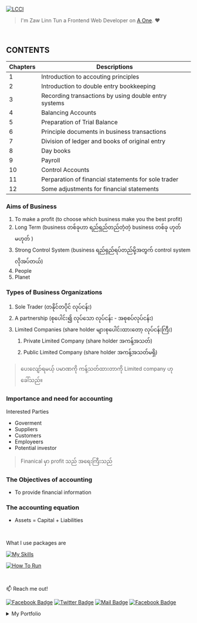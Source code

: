 [![LCCI](https://img.shields.io/badge/lcci-000?style=for-the-badge&logo=ko-fi&logoColor=white)](#)

> I'm Zaw Linn Tun a Frontend Web Developer on [A One](https://web.facebook.com/aonetrainingthailand). :heart:

<br>

## CONTENTS

| Chapters | Descriptions                                         |
| -------- | ---------------------------------------------------- |
| 1        | Introduction to accouting principles                 |
| 2        | Introduction to double entry bookkeeping             |
| 3        | Recording transactions by using double entry systems |
| 4        | Balancing Accounts                                   |
| 5        | Preparation of Trial Balance                         |
| 6        | Principle documents in business transactions         |
| 7        | Division of ledger and books of original entry       |
| 8        | Day books                                            |
| 9        | Payroll                                              |
| 10       | Control Accounts                                     |
| 11       | Perparation of financial statements for sole trader  |
| 12       | Some adjustments for financial statements            |

### Aims of Business

1. To make a profit (to choose which business make you the best profit)
2. Long Term (business တစ်ခုဟာ ရည်ရှည်တည်တံ့တဲ့ business တစ်ခု ဟုတ်မဟုတ် )
3. Strong Control System (business ရည်ရှည်ရပ်တည်မို့အတွက် control system လိုအပ်တယ်)
4. People
5. Planet

### Types of Business Organizations

1. Sole Trader (တနိုင်တပိုင် လုပ်ငန်း)
2. A partnership (စုပေါင်း၍ လုပ်သော လုပ်ငန်း - အစုစပ်လုပ်ငန်း)
3. Limited Companies (share holder များစုပေါင်းထားတော့ လုပ်ငန်းကြီး)
   1. Private Limited Company (share holder အကန့်အသတ်)
   2. Public Limited Company (share holder အကန့်အသတ်မရှိ)

> ပေးလျော်ရမယ့် ပမာဏကို ကန့်သတ်ထားတာကို Limited company ဟုခေါ်သည်။

### Importance and need for accounting

Interested Parties

- Goverment
- Suppliers
- Customers
- Employeers
- Potential investor

> Finanical မှာ profit သည် အရေးကြီးသည်

### The Objectives of accounting

- To provide financial information

### The accounting equation

- Assets = Capital + Liabilities

<br>

What I use packages are

[![My Skills](https://skillicons.dev/icons?i=vscode&perline=3)](https://skillicons.dev)

[![How To Run](https://img.shields.io/badge/How_to_Run-000?style=for-the-badge&logo=ko-fi&logoColor=white)](#)

<br/>

📫 Reach me out!

[![Facebook Badge](https://img.shields.io/badge/-@zawlinn-1ca0f1?style=flat&labelColor=1ca0f1&logo=facebook&logoColor=white&link=https://faebook.com/zawlinn_profile)](https://facebook.com/zawlinn.profile) [![Twitter Badge](https://img.shields.io/badge/-@zawlinn-1ca0f1?style=flat&labelColor=1ca0f1&logo=twitter&logoColor=white&link=https://twitter.com/zawlinn_profile)](https://twitter.com/zawlinn_profile) [![Mail Badge](https://img.shields.io/badge/-@zawlinn.profile-e84393?style=flat&labelColor=e84393&logo=instagram&logoColor=white)](https://www.instagram.com/zawlinn.profile) [![Facebook Badge](https://img.shields.io/badge/-zawlinn.designer-c0392b?style=flat&labelColor=c0392b&logo=gmail&logoColor=white)](mailto:zawlinn.designer@gmail.com)

<!-- TODO: Add last video link -->

<details>
    <summary>
        My Portfolio
    </summary>
    <br/>
    
- :earth_asia: I’m currently working at @Mae Sot Market as a sale staff
- :computer: Most used line of code `git commit -m "Initial Commit"`
- :brain: I’m looking for help with Outstanding Video ideas.
- :mailbox_with_mail: How to reach me: zawlinn.designer@gmail.com.
- :heart: In a relationship with React
</details>
